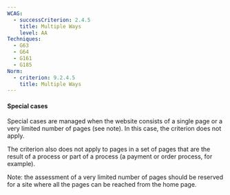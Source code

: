 ```yaml
---
WCAG:
  - successCriterion: 2.4.5
    title: Multiple Ways
    level: AA
Techniques:
  - G63
  - G64
  - G161
  - G185
Norm:
  - criterion: 9.2.4.5
    title: Multiple Ways
---
```


#### Special cases

Special cases are managed when the website consists of a single page or a very limited number of pages (see note). In this case, the criterion does not apply.

The criterion also does not apply to pages in a set of pages that are the result of a process or part of a process (a payment or order process, for example).

Note: the assessment of a very limited number of pages should be reserved for a site where all the pages can be reached from the home page.
